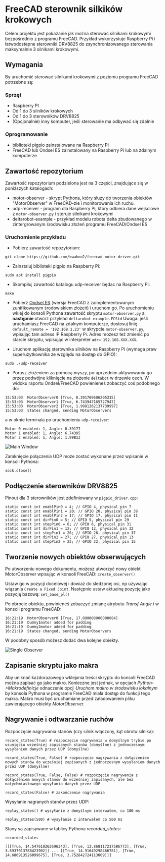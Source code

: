 # FreeCAD sterownik silkików krokowych

Celem projektu jest pokazanie jak można sterować silnikami krokowymi bezpośrednio z programu FreeCAD.
Przykład wykorzystuje Raspberry Pi i łatwodostepne sterowniki DRV8825 do zsynchronizowanego sterowania maksymalnie 3 silnikami krokowymi.


## Wymagania

By uruchomić sterować silnikami krokowymi z poziomu programu FreeCAD potrzebne są:

### Sprzęt

* Raspberry PI
* Od 1 do 3 silników krokowych
* Od 1 do 3 sterowników DRV8825
* (Opcjonalnie) inny komputer, jeśli sterowanie ma odbywać się zdalnie

### Oprogramowanie

* biblioteki pigpio zainstalowane na Raspberry Pi
* FreeCAD lub Ondsel ES zainstalowany na Raspberry Pi lub na zdalnym komputerze

## Zawartość repozytorium

Zawartość repozytorium podzielona jest na 3 części, znajdujące się w poniższych katalogach:

* motor-observer - skrypt Pythona, który służy do tworzenia obiektów "MotorObserver" w FreeCAD-zie i monitorowania ich ruchu.
* udp-receiver - program dla Raspberry Pi, który odbiera dane wejściowe z `motor-observer.py` i steruje silnikami krokowymi
* deltarobot-example - przykład modelu robota delta zbudowanego w zintergrowanym środowisku złożeń programu FreeCAD/Ondsel ES

### Uruchomienie przykładu

* Pobierz zawartość repozytorium:

`git clone https://github.com/kwahoo2/freecad-motor-driver.git`

* Zainstaluj biblioteki pigpio na Raspberry Pi:

`sudo apt install pigpio`

* Skompiluj zawartość katalogu udp-receiver będac na Raspberry Pi:

`make`

* Pobierz [Ondsel ES](https://github.com/Ondsel-Development/FreeCAD/releases) (wersja FreeCAD z zaimplementowanym zunifikowanym środowiskiem złożeń) i uruchom go.
Po uruchomieniu wklej do konsoli Pythona zawartość skryptu `motor-observer.py` a **następnie** otwórz przykład `deltarobot-example.FCStd`
Uwaga: jeśli uruchamiasz FreeCAD na zdalnym komputerze, dostosuj linię `default_remote = '192.168.1.23'` w skrypcie `motor-observer.py`, wpisując tam adress IP Raspberry Pi. Adres możesz też zmienić po starcie skryptu, wpisując w interpreter `adr='192.168.XXX.XXX`.

* Uruchom aplikację sterownika silników na Raspberry Pi (wymaga praw superużytkownika ze względu na dostęp do GPIO):

`sudo ./udp-receiver`

* Porusz złożeniem za pomocą myszy, po uprzednim aktywowaniu go przez podwójne kliknięcie na złożenie `deltabot` w drzewie cech. W widoku raportu Ondsel/FreeCAD powienieneś zobaczyć coś podobnego do:

```
15:53:03  MotorObserver0 [True, 8.391769606205315]
15:53:03  MotorObserver1 [True, 6.743947165727947]
15:53:03  MotorObserver2 [True, 1.9981262137739997]
15:53:03  States changed, sending MotorObservers
```

a w oknie terminala po uruchomieniu `udp-receiver`:

```
Motor 0 enabled: 1, Angle: 8.39177
Motor 1 enabled: 1, Angle: 6.74395
Motor 2 enabled: 1, Angle: 1.99813
```

![Main Window][mw]

[mw]: https://raw.githubusercontent.com/kwahoo2/freecad-motor-driver/main/.github/images/mw_pl.png "Main Window"

Zamknięcie połączenia UDP może zostać wykonane przez wpisanie w konsoli Pythona:

`sock.close()`

## Podłączenie sterowników DRV8825
Pinout dla 3 sterowników jest zdefiniowany w `pigpio_driver.cpp`:

```
static const int enablPin0 = 4; // GPIO 4, physical pin 7
static const int enablPin1 = 20; // GPIO 20, physical pin 38
static const int enablPin2 = 17; // GPIO 17, physical pin 11
static const int dirPin0 = 5; // GPIO 5, physical pin 29
static const int stepPin0 = 6; // GPIO 6, physical pin 31
static const int dirPin1 = 12; // GPIO 12, physical pin 32
static const int stepPin1 = 26; // GPIO 26, physical pin 37
static const int dirPin2 = 27; // GPIO 27, physical pin 13
static const int stepPin2 = 22; // GPIO 22, physical pin 15
```

## Tworzenie nowych obiektów obserwujących

Po utworzeniu nowego dokumentu, możesz utworzyć nowy obiekt MotorObserver wpisując w konsoli FreeCAD:
`create_observer()`

Ustaw go w pozycji docelowej i dowiaż do śledzonej osi, np używając wiązania `Create a Fixed Joint`. Następnie ustaw aktualną pozycję jako pozycję bazową:
`set_base_pl()`

Po obrocie obiektu, powinieneś zobaczyć zmianę atrybutu _Transf Angle_ i w konsoli programu FreeCAD:

```
16:21:19  MotorObserver0 [True, 17.000000000000004]
16:21:19  Dummy1motor added for padding
16:21:19  Dummy2motor added for padding
16:21:19  States changed, sending MotorObservers
```

W podobny sposób możesz dodać dwa kolejne obiekty.

![Single Observer][so]

[so]: https://raw.githubusercontent.com/kwahoo2/freecad-motor-driver/main/.github/images/single_observer.png "Observer"

## Zapisanie skryptu jako makra

Aby uniknać każdorazowego wklejania treści skryptu do konsoli FreeCAD można zapisać go jako makro. Konieczne jest jednak, w opcjach _Python->Makrodefinicje_ odnaczenie opcji _Uruchom makro w środowisku lokalnym_ by konsola Pythona w programie FreeCAD miała dostęp do funkcji tego makra. Makro musi być uruchamiane przed załadowaniem pliku zawierającego obiekty _MotorObserver._

## Nagrywanie i odtwarzanie ruchów

Rozpoczęcie nagrywania stanów (czy silnik włączony, kąt obrotu silnika):

`record_states(True) # rozpoczęcie nagrywania w domyślnym trybie po usunięciu wcześniej zapisanych stanów (domyślne) z jednoczesnym wysyłaniem danych przez UDP (domyślne)`

`record_states(True, False) # rozpoczęcie nagrywania z dołączeniem nowych stanów do wcześniej zapisanych z jednoczesnym wysyłaniem danych przez UDP (domyślne)`

`record_states(True, False, False) # rozpoczęcie nagrywania z dołączeniem nowych stanów do wcześniej zapisanych, ale bez natychmiastowego wysyłania danych przez UDP`

`record_states(False) # zakończenie nagrywania`

Wysyłanie nagranych stanów przez UDP:

`replay_states() # wysyłanie z domyślnym interwałem, co 100 ms`

`replay_states(500) # wysyłanie z interwałem co 500 ms`

Stany są zapisywane w tablicy Pythona _recorded_states_:

`recorded_states`

`[[[True, 14.547610262696343], [True, 13.868117217586773], [True, 3.6937013788423902]] ... [[True, 14.91649298466781], [True, 14.686913526099675], [True, 3.752842724113009]]]`

